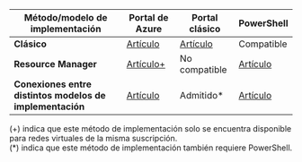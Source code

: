 | **Método/modelo de implementación** | **Portal de Azure** | **Portal clásico** | **PowerShell** |
| --- | --- | --- | --- |
| **Clásico** |[Artículo](../articles/vpn-gateway/vpn-gateway-howto-vnet-vnet-portal-classic.md)|[Artículo](../articles/vpn-gateway/virtual-networks-configure-vnet-to-vnet-connection.md) |Compatible |
| **Resource Manager** |[Artículo+](../articles/vpn-gateway/vpn-gateway-howto-vnet-vnet-resource-manager-portal.md) |No compatible |[Artículo](../articles/vpn-gateway/vpn-gateway-vnet-vnet-rm-ps.md) |
| **Conexiones entre distintos modelos de implementación** |[Artículo](../articles/vpn-gateway/vpn-gateway-connect-different-deployment-models-portal.md) |Admitido* |[Artículo](../articles/vpn-gateway/vpn-gateway-connect-different-deployment-models-powershell.md) |

(+) indica que este método de implementación solo se encuentra disponible para redes virtuales de la misma suscripción.<br>
(*) indica que este método de implementación también requiere PowerShell.

